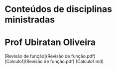 # Conteúdos de disciplinas ministradas
# Prof Ubiratan Oliveira
[Revisão de função](Revisão de função.pdf)  
[Calculo1](Revisão de função.pdf) (Calculo1.md)
